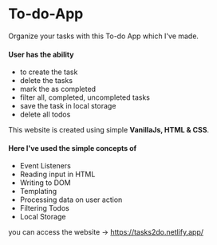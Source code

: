 # To-do-App
Organize your tasks with this To-do App which I've made.

#### User has the ability
- to create the task
- delete the tasks
- mark the as completed
- filter all, completed, uncompleted tasks
- save the task in local storage
- delete all todos

This website is created using simple **VanillaJs, HTML & CSS**.

#### Here I've used the simple concepts of 
- Event Listeners 
- Reading input in HTML 
- Writing to DOM 
- Templating
- Processing data on user action
- Filtering Todos
- Local Storage

you can access the website -> https://tasks2do.netlify.app/